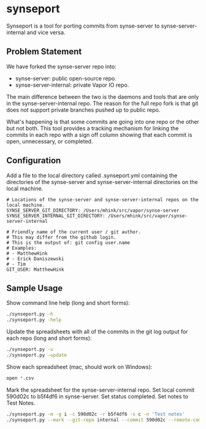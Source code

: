 # synseport 
Synseport is a tool for porting commits from synse-server to
synse-server-internal and vice versa.

## Problem Statement
We have forked the synse-server repo into:

* synse-server: public open-source repo.
* synse-server-internal: private Vapor IO repo.

The main difference between the two is the daemons and tools that are only in
the synse-server-internal repo. The reason for the full repo fork is that git
does not support private branches pushed up to public repo.

What's happening is that some commits are going into one repo or the other but
not both. This tool provides a tracking mechanism for linking the commits in
each repo with a sign off column showing that each commit is open, unnecessary,
or completed.

## Configuration
Add a file to the local directory called .synseport.yml containing the
directories of the synse-server and synse-server-internal directories on the 
local machine.

```
# Locations of the synse-server and synse-server-internal repos on the local machine.
SYNSE_SERVER_GIT_DIRECTORY: /Users/mhink/src/vapor/synse-server
SYNSE_SERVER_INTERNAL_GIT_DIRECTORY: /Users/mhink/src/vapor/synse-server-internal

# Friendly name of the current user / git author.
# This may differ from the github login.
# This is the output of: git config user.name
# Examples:
# - MatthewHink
# - Erick Daniszewski
# - Tim
GIT_USER: MatthewHink
```

## Sample Usage

Show command line help (long and short forms):
```bash
./synseport.py -h
./synseport.py -help
```

Update the spreadsheets with all of the commits in the git log output for each
repo (long and short forms):
```bash
./synseport.py -u
./synseport.py -update
```

Show each spreadsheet (mac, should work on Windows):
```bash
open *.csv
```

Mark the spreadsheet for the synse-server-internal repo.
Set local commit 590d02c to b5f4df6 in synse-server.
Set status completed.
Set notes to Test Notes.

```bash
./synseport.py -m -g i -c 590d02c -r b5f4df6 -s c -n 'Test notes'
./synseport.py --mark --git-repo internal --commit 590d02c --remote-commit b5f4df6 --status completed --notes 'Test notes'
```

